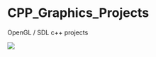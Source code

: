 # CPP_Graphics_Projects
OpenGL / SDL c++ projects

![](https://media.giphy.com/media/QfsvYoBSSpfbtFJIVo/giphy.gif)
